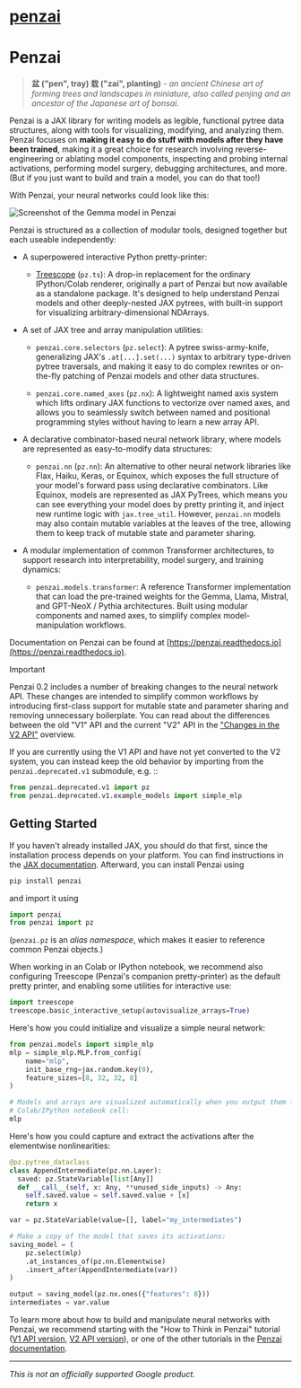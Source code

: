 # [penzai](https://github.com/google-deepmind/penzai)

# Penzai

> **盆 ("pen", tray) 栽 ("zai", planting)** - *an ancient Chinese art of forming
  trees and landscapes in miniature, also called penjing and an ancestor of the
  Japanese art of bonsai.*

Penzai is a JAX library for writing models as legible, functional pytree data
structures, along with tools for visualizing, modifying, and analyzing them.
Penzai focuses on **making it easy to do stuff with models after they have been
trained**, making it a great choice for research involving reverse-engineering
or ablating model components, inspecting and probing internal activations,
performing model surgery, debugging architectures, and more. (But if you just
want to build and train a model, you can do that too!)

With Penzai, your neural networks could look like this:

![Screenshot of the Gemma model in Penzai](docs/_static/readme_teaser.png)

Penzai is structured as a collection of modular tools, designed together but
each useable independently:


* A superpowered interactive Python pretty-printer:

  * [Treescope](https://treescope.readthedocs.io/en/stable/) (`pz.ts`):
    A drop-in replacement for the ordinary IPython/Colab renderer, originally
    a part of Penzai but now available as a standalone package. It's designed to
    help understand Penzai models and other deeply-nested JAX pytrees, with
    built-in support for visualizing arbitrary-dimensional NDArrays.

* A set of JAX tree and array manipulation utilities:

  * `penzai.core.selectors` (`pz.select`): A pytree swiss-army-knife,
    generalizing JAX's `.at[...].set(...)` syntax to arbitrary type-driven
    pytree traversals, and making it easy to do complex rewrites or
    on-the-fly patching of Penzai models and other data structures.

  * `penzai.core.named_axes` (`pz.nx`): A lightweight named axis system which
    lifts ordinary JAX functions to vectorize over named axes, and allows you to
    seamlessly switch between named and positional programming styles without
    having to learn a new array API.

* A declarative combinator-based neural network library, where models are
  represented as easy-to-modify data structures:

  * `penzai.nn` (`pz.nn`): An alternative to other neural network libraries like
    Flax, Haiku, Keras, or Equinox, which exposes the full structure of your model's
    forward pass using declarative combinators. Like Equinox, models are
    represented as JAX PyTrees, which means you can see everything your model
    does by pretty printing it, and inject new runtime logic with `jax.tree_util`.
    However, `penzai.nn` models may also contain mutable variables at the leaves
    of the tree, allowing them to keep track of mutable state and parameter
    sharing.

* A modular implementation of common Transformer architectures, to support
  research into interpretability, model surgery, and training dynamics:

  * `penzai.models.transformer`: A reference Transformer implementation that
  can load the pre-trained weights for the Gemma, Llama, Mistral, and
  GPT-NeoX / Pythia architectures. Built using modular components and named
  axes, to simplify complex model-manipulation workflows.

Documentation on Penzai can be found at
[https://penzai.readthedocs.io](https://penzai.readthedocs.io).

> [!IMPORTANT]
> Penzai 0.2 includes a number of breaking changes to the neural network API.
> These changes are intended to simplify common workflows
> by introducing first-class support for mutable state and parameter sharing
> and removing unnecessary boilerplate. You can read about the differences
> between the old "V1" API and the current "V2" API in the
> ["Changes in the V2 API"][v2_differences] overview.
>
> If you are currently using the V1 API and have not yet converted to the V2
> system, you can instead keep the old behavior by importing from the
> `penzai.deprecated.v1` submodule, e.g. ::
>
> ```python
> from penzai.deprecated.v1 import pz
> from penzai.deprecated.v1.example_models import simple_mlp
> ```

[v2_differences]: https://penzai.readthedocs.io/en/stable/guides/v2_differences.html


## Getting Started

If you haven't already installed JAX, you should do that first, since the
installation process depends on your platform. You can find instructions in the
[JAX documentation](https://jax.readthedocs.io/en/latest/installation.html).
Afterward, you can install Penzai using

```python
pip install penzai
```

and import it using

```python
import penzai
from penzai import pz
```

(`penzai.pz` is an *alias namespace*, which makes it easier to reference
common Penzai objects.)

When working in an Colab or IPython notebook, we recommend also configuring
Treescope (Penzai's companion pretty-printer) as the default pretty printer, and
enabling some utilities for interactive use:

```python
import treescope
treescope.basic_interactive_setup(autovisualize_arrays=True)
```

Here's how you could initialize and visualize a simple neural network:

```python
from penzai.models import simple_mlp
mlp = simple_mlp.MLP.from_config(
    name="mlp",
    init_base_rng=jax.random.key(0),
    feature_sizes=[8, 32, 32, 8]
)

# Models and arrays are visualized automatically when you output them from a
# Colab/IPython notebook cell:
mlp
```

Here's how you could capture and extract the activations after the elementwise
nonlinearities:

```python
@pz.pytree_dataclass
class AppendIntermediate(pz.nn.Layer):
  saved: pz.StateVariable[list[Any]]
  def __call__(self, x: Any, **unused_side_inputs) -> Any:
    self.saved.value = self.saved.value + [x]
    return x

var = pz.StateVariable(value=[], label="my_intermediates")

# Make a copy of the model that saves its activations:
saving_model = (
    pz.select(mlp)
    .at_instances_of(pz.nn.Elementwise)
    .insert_after(AppendIntermediate(var))
)

output = saving_model(pz.nx.ones({"features": 8}))
intermediates = var.value
```

To learn more about how to build and manipulate neural networks with Penzai,
we recommend starting with the "How to Think in Penzai" tutorial ([V1 API version][how_to_think_1], [V2 API version][how_to_think_2]), or one
of the other tutorials in the [Penzai documentation][].

[how_to_think_1]: https://penzai.readthedocs.io/en/stable/notebooks/how_to_think_in_penzai.html
[how_to_think_2]: https://penzai.readthedocs.io/en/stable/notebooks/how_to_think_in_penzai.html
[Penzai documentation]: https://penzai.readthedocs.io


---

*This is not an officially supported Google product.*
